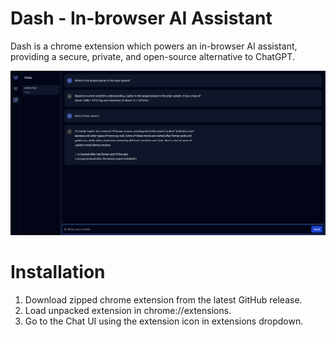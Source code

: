 # Dash - In-browser AI Assistant

Dash is a chrome extension which powers an in-browser AI assistant, providing a secure, private, and open-source alternative to ChatGPT.

![Chat](assets/chat.png)

# Installation

1. Download zipped chrome extension from the latest GitHub release.
2. Load unpacked extension in chrome://extensions.
3. Go to the Chat UI using the extension icon in extensions dropdown.
